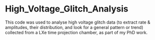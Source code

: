 # High_Voltage_Glitch_Analysis
This code was used to analyse high voltage glitch data (to extract rate & amplitudes, their distribution, and look for a general pattern or trend) collected from a LXe time projection chamber, as part of my PhD work.
